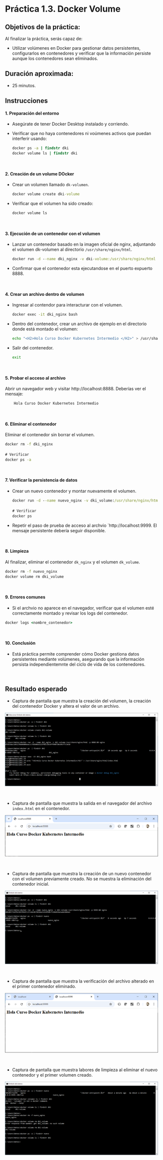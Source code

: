 # Práctica 1.3. Docker Volume

## Objetivos de la práctica:
Al finalizar la práctica, serás capaz de:
- Utilizar volúmenes en Docker para gestionar datos persistentes, configurarlos en contenedores y verificar que la información persiste aunque los contenedores sean eliminados.

## Duración aproximada:
- 25 minutos.

## Instrucciones

#### 1. **Preparación del entorno**

- Asegúrate de tener Docker Desktop instalado y corriendo.

- Verificar que no haya contenedores ni voúmenes activos que puedan interferir usando:

    ```cmd
    docker ps -a | findstr dki
    docker volume ls | findstr dki
    ```
<br/>

#### 2. **Creación de un volume DOcker**

- Crear un volumen llamado `dk-volumen`.

    ```cmd
    docker volume create dki-volume
    ```

- Verificar que el volumen ha sido creado:

    ```cmd
    docker volume ls
    ```

<br/>

#### 3. **Ejecución de un contenedor con el volumen**

- Lanzar un contenedor basado en la imagen oficial de nginx, adjuntando el volumen dk-volumen al directorio `/usr/share/nginx/html`.

    ```cmd
    docker run -d --name dki_nginx -v dki-volume:/usr/share/nginx/html -p 8888:80 nginx

    ```

- Confirmar que el contenedor esta ejecutandose en el puerto expuerto 8888.

<br/>

#### 4. **Crear un archivo dentro de volumen**

- Ingresar al contendor para interacturar con el volumen.

    ```cmd
    docker exec -it dki_nginx bash
    ```

- Dentro del contenedor, crear un archivo de ejemplo en el directorio donde está montado el volumen:

    ```bash
    echo "<H2>Hola Curso Docker Kubernetes Intermedio </H2>" > /usr/share/nginx/html/index.html
    ```

- Salir del contenedor.

    ```bash
    exit
    ```

<br/>

#### 5. **Probar el acceso al archivo**

Abrir un navegador web y visitar http://localhost:8888. Deberías ver el mensaje:

```html
    Hola Curso Docker Kubernetes Intermedio
```

<br/>

#### 6. **Eliminar el contenedor**

Eliminar el contenedor sin borrar el volumen.

```cmd
docker rm -f dki_nginx

# Verificar
docker ps -a
```

<br/>

#### 7. **Verificar la persistencia de datos**

- Crear un nuevo contenedor y montar nuevamente el volumen.

    ```cmd
    docker run -d --name nuevo_nginx -v dki_volume:/usr/share/nginx/html -p 9999:80 nginx

    # Verificar
    docker ps 

    ```

- Repetir el paso de prueba de acceso al archvio `http://localhost:9999. El mensaje persistente debería seguir disponible.

<br/>

#### 8. **Limpieza**

Al finalizar, eliminar el contenedor `dk_nginx` y el volumen `dk_volume`.

```cmd
docker rm -f nuevo_nginx
docker volume rm dki_volume
```

<br/>

#### 9. **Errores  comunes**

- Si el archvio no aparece en el navegador, verificar que el volumen esté correctamente montado y revisar los logs del contenedor.

```cmd
docker logs <nombre_contenedor>
```

<br/>

#### 10. **Conclusión**

- Está práctica permite comprender cómo Docker gestiona datos persistentes mediante volúmenes, asegurando que la información persista independientemnte del ciclo de vida de los contenedores.



<br/>

## Resultado esperado

- Captura de pantalla que muestra la creación del volumen, la creación del contenedor Docker y altera el valor de un archivo.

![docker](../images/u1_3_1.png)

<br/>

- Captura de pantalla que muestra la salida en el navegador del archivo `index.html` en el contenedor.

![docker](../images/u1_3_2.png)

<br/>

- Captura de pantalla que muestra la creación de un nuevo contenedor con el volumen previamente creado. No se muestra la eliminación del contenedor inicial.

![docker](../images/u1_3_3.png)

<br/>

- Captura de pantalla que muestra la verificación del archivo alterado en el primer contenedor eliminado.

![docker](../images/u1_3_4.png)

<br/>

- Captura de pantalla que muestra labores de limpieza al eliminar el nuevo contenedor y el primer volumen creado.

![docker](../images/u1_3_5.png)

<br/>
